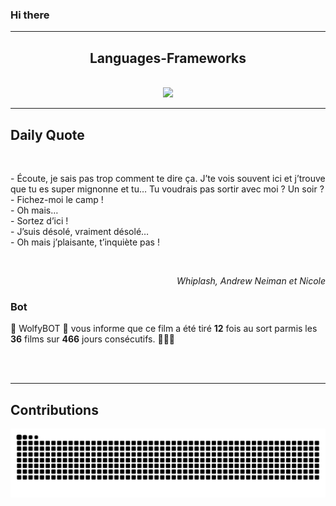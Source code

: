 ### Hi there
<hr/>
<p>
</p>
<h2 align="center">
 Languages-Frameworks
</h2>
<br/>
<div align="center">
 <a href="https://skillicons.dev">
  <img src="https://skillicons.dev/icons?i=react,nextjs,aws,docker,mongodb,python,express,django,html,css,tailwind,javascript,ts,nodejs,github"/>
 </a>
</div>
<hr/>
<div>
 <h2>
  Daily Quote
 </h2>
 <br/>
 <div>
  <p id="quote">
   - Écoute, je sais pas trop comment te dire ça. J’te vois souvent ici et j’trouve que tu es super mignonne et tu… Tu voudrais pas sortir avec moi ? Un soir ?
<br>- Fichez-moi le camp !
<br>- Oh mais…
<br>- Sortez d’ici !
<br>- J’suis désolé, vraiment désolé…
<br>- Oh mais j’plaisante, t’inquiète pas !
  </p>
 </div>
 <br>
  <div align="right">
   <p id="movie" style="text-align: right; font-style: italic;">
    Whiplash, Andrew Neiman et Nicole
   </p>
  </div>
  <div>
   <h3>
    Bot
   </h3>
   <p id="bot">
    🤖 WolfyBOT 🤖 vous informe que ce film a été tiré <b>12</b> fois au sort parmis les <b>36</b> films sur <b>466</b> jours consécutifs. 🎲🎲🎲
   </p>
  </div>
  <br/>
 </br>
</div>
<hr/>
<div>
 <h2>
  Contributions
 </h2>
 <img alt="snake gif" src="https://github.com/Loupthevenin/Loupthevenin/blob/output/github-contribution-grid-snake-dark.svg"/>
</div>
